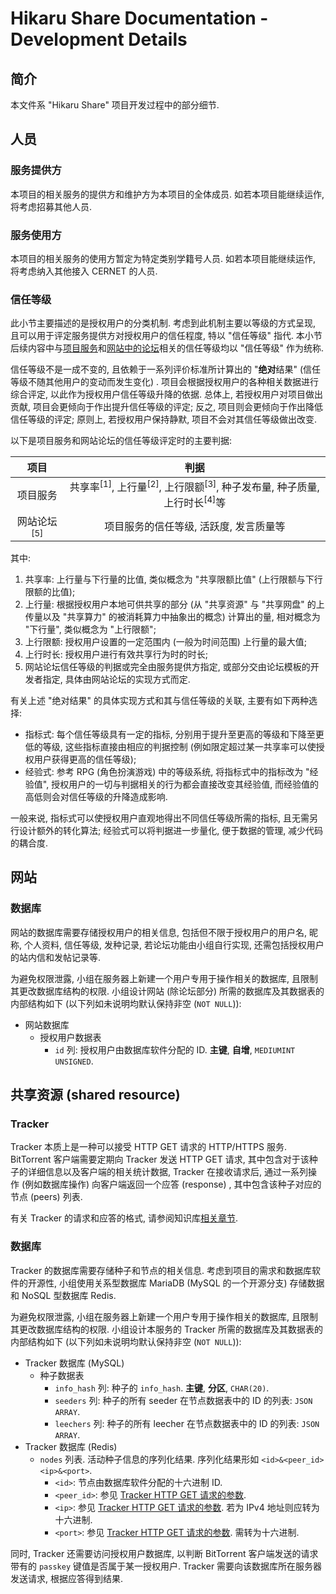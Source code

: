 # Hikaru Share Documentation - Development Details

## 简介

本文件系 "Hikaru Share" 项目开发过程中的部分细节.

## 人员

### 服务提供方

本项目的相关服务的提供方和维护方为本项目的全体成员. 如若本项目能继续运作, 将考虑招募其他人员.

### 服务使用方

本项目的相关服务的使用方暂定为特定类别学籍号人员. 如若本项目能继续运作, 将考虑纳入其他接入 CERNET 的人员.

### 信任等级

此小节主要描述的是授权用户的分类机制. 考虑到此机制主要以等级的方式呈现, 且可以用于评定服务提供方对授权用户的信任程度, 特以 "信任等级" 指代. 本小节后续内容中与[项目服务](/goals.md#服务)和[网站中的论坛](/goals.md#网站和数据库)相关的信任等级均以 "信任等级" 作为统称.

信任等级不是一成不变的, 且依赖于一系列评价标准所计算出的 "**绝对**结果" (信任等级不随其他用户的变动而发生变化) . 项目会根据授权用户的各种相关数据进行综合评定, 以此作为授权用户信任等级升降的依据. 总体上, 若授权用户对项目做出贡献, 项目会更倾向于作出提升信任等级的评定; 反之, 项目则会更倾向于作出降低信任等级的评定; 原则上, 若授权用户保持静默, 项目不会对其信任等级做出改变.

以下是项目服务和网站论坛的信任等级评定时的主要判据:

| 项目 | 判据 |
| :-: | :-: |
| 项目服务 | 共享率<sup>\[1\]</sup>, 上行量<sup>\[2\]</sup>, 上行限额<sup>\[3\]</sup>, 种子发布量, 种子质量, 上行时长<sup>\[4\]</sup>等 |
| 网站论坛<sup>\[5\]</sup> | 项目服务的信任等级, 活跃度, 发言质量等 |

其中:

1. 共享率: 上行量与下行量的比值, 类似概念为 "共享限额比值" (上行限额与下行限额的比值);
2. 上行量: 根据授权用户本地可供共享的部分 (从 "共享资源" 与 "共享网盘" 的上传量以及 "共享算力" 的被消耗算力中抽象出的概念) 计算出的量, 相对概念为 "下行量", 类似概念为 "上行限额";
3. 上行限额: 授权用户设置的一定范围内 (一般为时间范围) 上行量的最大值;
4. 上行时长: 授权用户进行有效共享行为时的时长;
5. 网站论坛信任等级的判据或完全由服务提供方指定, 或部分交由论坛模板的开发者指定, 具体由网站论坛的实现方式而定.

有关上述 "绝对结果" 的具体实现方式和其与信任等级的关联, 主要有如下两种选择:

- 指标式: 每个信任等级具有一定的指标, 分别用于提升至更高的等级和下降至更低的等级, 这些指标直接由相应的判据控制 (例如限定超过某一共享率可以使授权用户获得更高的信任等级);
- 经验式: 参考 RPG (角色扮演游戏) 中的等级系统, 将指标式中的指标改为 "经验值", 授权用户的一切与判据相关的行为都会直接改变其经验值, 而经验值的高低则会对信任等级的升降造成影响.

一般来说, 指标式可以使授权用户直观地得出不同信任等级所需的指标, 且无需另行设计额外的转化算法; 经验式可以将判据进一步量化, 便于数据的管理, 减少代码的耦合度.

## 网站

### 数据库

网站的数据库需要存储授权用户的相关信息, 包括但不限于授权用户的用户名, 昵称, 个人资料, 信任等级, 发种记录, 若论坛功能由小组自行实现, 还需包括授权用户的站内信和发帖记录等.

为避免权限泄露, 小组在服务器上新建一个用户专用于操作相关的数据库, 且限制其更改数据库结构的权限. 小组设计网站 (除论坛部分) 所需的数据库及其数据表的内部结构如下 (以下列如未说明均默认保持非空 (`NOT NULL`)):

- 网站数据库
  - 授权用户数据表
    - `id` 列: 授权用户由数据库软件分配的 ID. **主键**, **自增**, `MEDIUMINT UNSIGNED`.

## 共享资源 (shared resource)

### Tracker

Tracker 本质上是一种可以接受 HTTP GET 请求的 HTTP/HTTPS 服务. BitTorrent 客户端需要定期向 Tracker 发送 HTTP GET 请求, 其中包含对于该种子的详细信息以及客户端的相关统计数据, Tracker 在接收请求后, 通过一系列操作 (例如数据库操作) 向客户端返回一个应答 (response) , 其中包含该种子对应的节点 (peers) 列表.

有关 Tracker 的请求和应答的格式, 请参阅知识库[相关章节](/knowledge-base/tracker/http-services.md).

### 数据库

Tracker 的数据库需要存储种子和节点的相关信息. 考虑到项目的需求和数据库软件的开源性, 小组使用关系型数据库 MariaDB (MySQL 的一个开源分支) 存储数据和 NoSQL 型数据库 Redis.

为避免权限泄露, 小组在服务器上新建一个用户专用于操作相关的数据库, 且限制其更改数据库结构的权限. 小组设计本服务的 Tracker 所需的数据库及其数据表的内部结构如下 (以下列如未说明均默认保持非空 (`NOT NULL`)):

- Tracker 数据库 (MySQL)
  - 种子数据表
    - `info_hash` 列: 种子的 `info_hash`. **主键**, **分区**, `CHAR(20)`.
    - `seeders` 列: 种子的所有 seeder 在节点数据表中的 ID 的列表: `JSON ARRAY`.
    - `leechers` 列: 种子的所有 leecher 在节点数据表中的 ID 的列表: `JSON ARRAY`.
- Tracker 数据库 (Redis)
  - `nodes` 列表. 活动种子信息的序列化结果. 序列化结果形如 `<id>&<peer_id><ip>&<port>`.
    - `<id>`: 节点由数据库软件分配的十六进制 ID.
    - `<peer_id>`: 参见 [Tracker HTTP GET 请求的参数](/knowledge-base/tracker/http-services.md#参数).
    - `<ip>`: 参见 [Tracker HTTP GET 请求的参数](/knowledge-base/tracker/http-services.md#参数). 若为 IPv4 地址则应转为十六进制.
    - `<port>`: 参见 [Tracker HTTP GET 请求的参数](/knowledge-base/tracker/http-services.md#参数). 需转为十六进制.

同时, Tracker 还需要访问授权用户数据库, 以判断 BitTorrent 客户端发送的请求带有的 `passkey` 键值是否属于某一授权用户. Tracker 需要向该数据库所在服务器发送请求, 根据应答得到结果.
